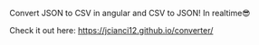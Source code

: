 Convert JSON to CSV in angular and CSV to JSON! In realtime😎

Check it out here:
https://jcianci12.github.io/converter/

